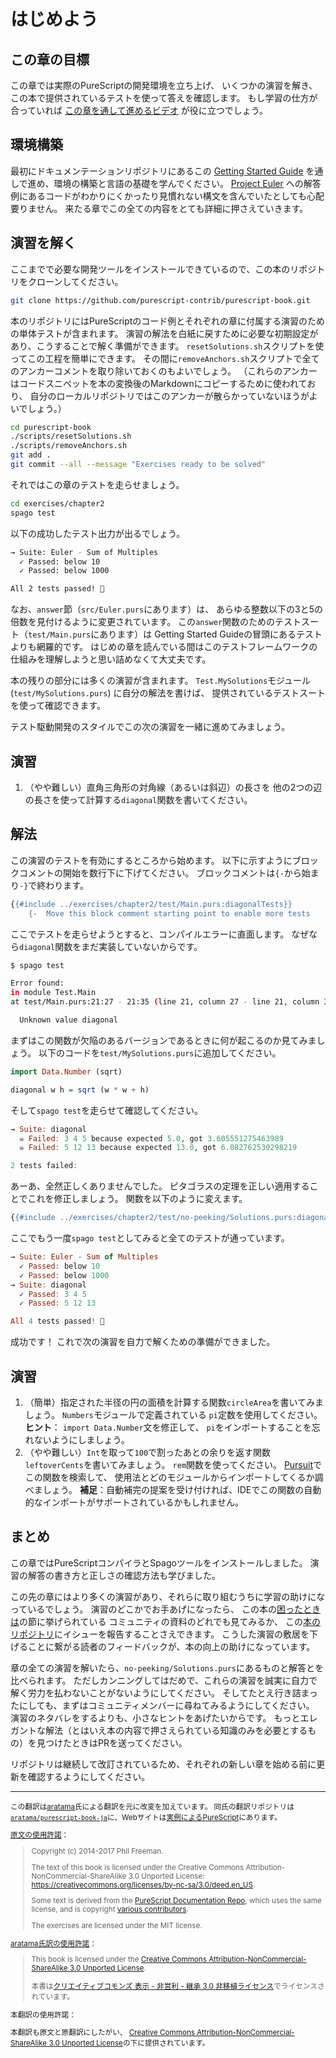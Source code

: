 # はじめよう

## この章の目標

この章では実際のPureScriptの開発環境を立ち上げ、
いくつかの演習を解き、
この本で提供されているテストを使って答えを確認します。
もし学習の仕方が合っていれば
[この章を通して進めるビデオ](https://www.youtube.com/watch?v=GPjPwb6d-70)
が役に立つでしょう。

## 環境構築

最初にドキュメンテーションリポジトリにあるこの
[Getting Started
Guide](https://github.com/purescript/documentation/blob/master/guides/Getting-Started.md)
を通しで進め、環境の構築と言語の基礎を学んでください。
[Project Euler](http://projecteuler.net/problem=1)
への解答例にあるコードがわかりにくかったり見慣れない構文を含んでいたとしても心配要りません。
来たる章でこの全ての内容をとても詳細に押さえていきます。

## 演習を解く

ここまでで必要な開発ツールをインストールできているので、この本のリポジトリをクローンしてください。

```sh
git clone https://github.com/purescript-contrib/purescript-book.git
```

本のリポジトリにはPureScriptのコード例とそれぞれの章に付属する演習のための単体テストが含まれます。
演習の解法を白紙に戻すために必要な初期設定があり、こうすることで解く準備ができます。
`resetSolutions.sh`スクリプトを使ってこの工程を簡単にできます。
その間に`removeAnchors.sh`スクリプトで全てのアンカーコメントを取り除いておくのもよいでしょう。
（これらのアンカーはコードスニペットを本の変換後のMarkdownにコピーするために使われており、
自分のローカルリポジトリではこのアンカーが散らかっていないほうがよいでしょう。）

```sh
cd purescript-book
./scripts/resetSolutions.sh
./scripts/removeAnchors.sh
git add .
git commit --all --message "Exercises ready to be solved"
```

それではこの章のテストを走らせましょう。

```sh
cd exercises/chapter2
spago test
```

以下の成功したテスト出力が出るでしょう。

```sh
→ Suite: Euler - Sum of Multiples
  ✓ Passed: below 10
  ✓ Passed: below 1000

All 2 tests passed! 🎉
```

なお、`answer`節（`src/Euler.purs`にあります）は、
あらゆる整数以下の3と5の倍数を見付けるように変更されています。
この`answer`関数のためのテストスート（`test/Main.purs`にあります）は
Getting Started Guideの冒頭にあるテストよりも網羅的です。
はじめの章を読んでいる間はこのテストフレームワークの仕組みを理解しようと思い詰めなくて大丈夫です。

本の残りの部分には多くの演習が含まれます。
`Test.MySolutions`モジュール (`test/MySolutions.purs`) に自分の解法を書けば、
提供されているテストスートを使って確認できます。

テスト駆動開発のスタイルでこの次の演習を一緒に進めてみましょう。

## 演習

1. （やや難しい）直角三角形の対角線（あるいは斜辺）の長さを
   他の2つの辺の長さを使って計算する`diagonal`関数を書いてください。

## 解法

この演習のテストを有効にするところから始めます。
以下に示すようにブロックコメントの開始を数行下に下げてください。
ブロックコメントは`{-`から始まり`-}`で終わります。

```hs
{{#include ../exercises/chapter2/test/Main.purs:diagonalTests}}
    {-  Move this block comment starting point to enable more tests
```

ここでテストを走らせようとすると、コンパイルエラーに直面します。
なぜなら`diagonal`関数をまだ実装していないからです。

```sh
$ spago test

Error found:
in module Test.Main
at test/Main.purs:21:27 - 21:35 (line 21, column 27 - line 21, column 35)

  Unknown value diagonal
```

まずはこの関数が欠陥のあるバージョンであるときに何が起こるのか見てみましょう。
以下のコードを`test/MySolutions.purs`に追加してください。

```hs
import Data.Number (sqrt)

diagonal w h = sqrt (w * w + h)
```

そして`spago test`を走らせて確認してください。

```hs
→ Suite: diagonal
  ☠ Failed: 3 4 5 because expected 5.0, got 3.605551275463989
  ☠ Failed: 5 12 13 because expected 13.0, got 6.082762530298219

2 tests failed:
```

あーあ、全然正しくありませんでした。
ピタゴラスの定理を正しい適用することでこれを修正しましょう。
関数を以下のように変えます。

```hs
{{#include ../exercises/chapter2/test/no-peeking/Solutions.purs:diagonal}}
```

ここでもう一度`spago test`としてみると全てのテストが通っています。

```hs
→ Suite: Euler - Sum of Multiples
  ✓ Passed: below 10
  ✓ Passed: below 1000
→ Suite: diagonal
  ✓ Passed: 3 4 5
  ✓ Passed: 5 12 13

All 4 tests passed! 🎉
```

成功です！
これで次の演習を自力で解くための準備ができました。

## 演習

 1. （簡単）指定された半径の円の面積を計算する関数`circleArea`を書いてみましょう。
    `Numbers`モジュールで定義されている `pi`定数を使用してください。
    **ヒント**： `import Data.Number`文を修正して、 `pi`をインポートすることを忘れないようにしましょう。
 1. （やや難しい）`Int`を取って`100`で割ったあとの余りを返す関数`leftoverCents`を書いてみましょう。
    `rem`関数を使ってください。
    [Pursuit](https://pursuit.purescript.org/)でこの関数を検索して、
    使用法とどのモジュールからインポートしてくるか調べましょう。
    **補足**：自動補完の提案を受け付ければ、IDEでこの関数の自動的なインポートがサポートされているかもしれません。

## まとめ

この章ではPureScriptコンパイラとSpagoツールをインストールしました。
演習の解答の書き方と正しさの確認方法も学びました。

この先の章にはより多くの演習があり、それらに取り組むうちに学習の助けになっているでしょう。
演習のどこかでお手あげになったら、
この本の[困ったときは](chapter1.ja.md#getting-help)の節に挙げられている
コミュニティの資料のどれでも見てみるか、
この[本のリポジトリ](https://github.com/purescript-contrib/purescript-book/issues)にイシューを報告することさえできます。
こうした演習の敷居を下げることに繋がる読者のフィードバックが、本の向上の助けになっています。

章の全ての演習を解いたら、`no-peeking/Solutions.purs`にあるものと解答とを比べられます。
ただしカンニングしてはだめで、これらの演習を誠実に自力で解く労力を払わないことがないようにしてください。
そしてたとえ行き詰まったにしても、まずはコミュニティメンバーに尋ねてみるようにしてください。
演習のネタバレをするよりも、小さなヒントをあげたいからです。
もっとエレガントな解法（とはいえ本の内容で押さえられている知識のみを必要とするもの）を見つけたときはPRを送ってください。

リポジトリは継続して改訂されているため、それぞれの新しい章を始める前に更新を確認するようにしてください。

- - -

<small>

この翻訳は[aratama](https://github.com/aratama)氏による翻訳を元に改変を加えています。
同氏の翻訳リポジトリは[`aratama/purescript-book-ja`](https://github.com/aratama/purescript-book-ja)に、Webサイトは[実例によるPureScript](http://aratama.github.io/purescript/)にあります。

[原文の使用許諾](https://book.purescript.org/)：

> Copyright (c) 2014-2017 Phil Freeman.
>
> The text of this book is licensed under the Creative Commons Attribution-NonCommercial-ShareAlike 3.0 Unported License: <https://creativecommons.org/licenses/by-nc-sa/3.0/deed.en_US>.
>
> Some text is derived from the [PureScript Documentation Repo](https://github.com/purescript/documentation), which uses the same license, and is copyright [various contributors](https://github.com/purescript/documentation/blob/master/CONTRIBUTORS.md).
>
> The exercises are licensed under the MIT license.

[aratama氏訳の使用許諾](http://aratama.github.io/purescript/)：

> This book is licensed under the [Creative Commons Attribution-NonCommercial-ShareAlike 3.0 Unported License](http://creativecommons.org/licenses/by-nc-sa/3.0/deed.en_US).
>
> 本書は[クリエイティブコモンズ 表示 - 非営利 - 継承 3.0 非移植ライセンス](http://creativecommons.org/licenses/by-nc-sa/3.0/deed.ja)でライセンスされています。

本翻訳の使用許諾：

本翻訳も原文と原翻訳にしたがい、
[Creative Commons Attribution-NonCommercial-ShareAlike 3.0 Unported License](https://creativecommons.org/licenses/by-nc-sa/3.0/deed.en_US)の下に提供されています。

</small>